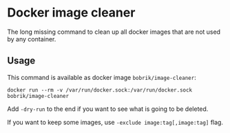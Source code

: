 # Docker image cleaner

The long missing command to clean up all docker images that are not used by any container.

## Usage

This command is available as docker image `bobrik/image-cleaner`:

```
docker run --rm -v /var/run/docker.sock:/var/run/docker.sock bobrik/image-cleaner
```

Add `-dry-run` to the end if you want to see what is going to be deleted.

If you want to keep some images, use `-exclude image:tag[,image:tag]` flag.
